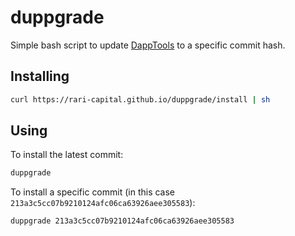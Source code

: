# duppgrade

Simple bash script to update [DappTools](https://github.com/dapphub/dapptools) to a specific commit hash.

## Installing

```sh
curl https://rari-capital.github.io/duppgrade/install | sh
```

## Using

To install the latest commit:

```sh
duppgrade
```

To install a specific commit (in this case `213a3c5cc07b9210124afc06ca63926aee305583`):

```sh
duppgrade 213a3c5cc07b9210124afc06ca63926aee305583
```
